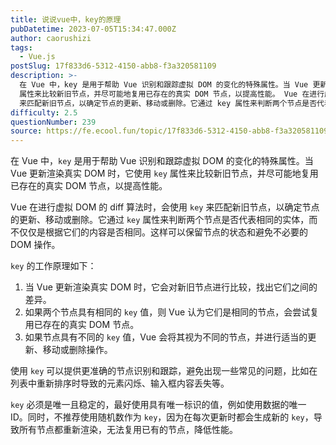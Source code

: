 ```yaml
---
title: 说说vue中，key的原理
pubDatetime: 2023-07-05T15:34:47.000Z
author: caorushizi
tags:
  - Vue.js
postSlug: 17f833d6-5312-4150-abb8-f3a320581109
description: >-
  在 Vue 中，key 是用于帮助 Vue 识别和跟踪虚拟 DOM 的变化的特殊属性。当 Vue 更新渲染真实 DOM 时，它使用 key
  属性来比较新旧节点，并尽可能地复用已存在的真实 DOM 节点，以提高性能。 Vue 在进行虚拟 DOM 的 diff 算法时，会使用 key
  来匹配新旧节点，以确定节点的更新、移动或删除。它通过 key 属性来判断两个节点是否代表相同的实体，而不仅仅是根据它们
difficulty: 2.5
questionNumber: 239
source: https://fe.ecool.fun/topic/17f833d6-5312-4150-abb8-f3a320581109
---
```


在 Vue 中，`key` 是用于帮助 Vue 识别和跟踪虚拟 DOM 的变化的特殊属性。当 Vue 更新渲染真实 DOM 时，它使用 `key` 属性来比较新旧节点，并尽可能地复用已存在的真实 DOM 节点，以提高性能。

Vue 在进行虚拟 DOM 的 diff 算法时，会使用 `key` 来匹配新旧节点，以确定节点的更新、移动或删除。它通过 `key` 属性来判断两个节点是否代表相同的实体，而不仅仅是根据它们的内容是否相同。这样可以保留节点的状态和避免不必要的 DOM 操作。

`key` 的工作原理如下：

1. 当 Vue 更新渲染真实 DOM 时，它会对新旧节点进行比较，找出它们之间的差异。
2. 如果两个节点具有相同的 `key` 值，则 Vue 认为它们是相同的节点，会尝试复用已存在的真实 DOM 节点。
3. 如果节点具有不同的 `key` 值，Vue 会将其视为不同的节点，并进行适当的更新、移动或删除操作。

使用 `key` 可以提供更准确的节点识别和跟踪，避免出现一些常见的问题，比如在列表中重新排序时导致的元素闪烁、输入框内容丢失等。

`key` 必须是唯一且稳定的，最好使用具有唯一标识的值，例如使用数据的唯一 ID。同时，不推荐使用随机数作为 `key`，因为在每次更新时都会生成新的 `key`，导致所有节点都重新渲染，无法复用已有的节点，降低性能。
